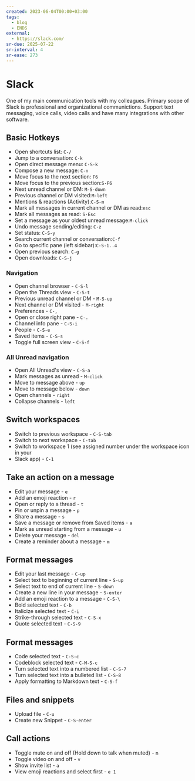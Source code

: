 ```yaml
---
created: 2023-06-04T00:00+03:00
tags:
  - blog
  - ENDS
external:
  - https://slack.com/
sr-due: 2025-07-22
sr-interval: 4
sr-ease: 273
---
```


# Slack

One of my main communication tools with my colleagues. Primary scope of Slack is professional and organizational communictions. Support text messaging, voice calls, video calls and have many integrations with other software.

## Basic Hotkeys

- Open shortcuts list:<wbr class="f"> `C-/`
- Jump to a conversation:<wbr class="f"> `C-k`
- Open direct message menu:<wbr class="f"> `C-S-k`
- Compose a new message:<wbr class="f"> `C-n`
- Move focus to the next section:<wbr class="f"> `F6`
- Move focus to the previous section:<wbr class="f"> `S-F6`
- Next unread channel or DM:<wbr class="f"> `M-S-down`
- Previous channel or DM visited:<wbr class="f"> `M-left`
- Mentions & reactions (Activity):<wbr class="f"> `C-S-m`
- Mark all messages in current channel or DM as read:<wbr class="f"> `esc`
- Mark all messages as read:<wbr class="f"> `S-Esc`
- Set a message as your oldest unread message:<wbr class="f"> `M-click`
- Undo message sending/editing:<wbr class="f"> `C-z`
- Set status:<wbr class="f"> `C-S-y`
- Search current channel or conversation:<wbr class="f"> `C-f`
- Go to specific pane (left sidebar):<wbr class="f"> `C-S-1..4`
- Open previous search:<wbr class="f"> `C-g`
- Open downloads:<wbr class="f"> `C-S-j`

### Navigation

- Open channel browser - `C-S-l`
- Open the Threads view - `C-S-t`
- Previous unread channel or DM - `M-S-up`
- Next channel or DM visited - `M-right`
- Preferences - `C-,`
- Open or close right pane - `C-.`
- Channel info pane - `C-S-i`
- People - `C-S-e`
- Saved items - `C-S-s`
- Toggle full screen view - `C-S-f`

### All Unread navigation

- Open All Unread's view - `C-S-a`
- Mark messages as unread - `M-click`
- Move to message above - `up`
- Move to message below - `down`
- Open channels - `right`
- Collapse channels - `left`

## Switch workspaces

- Switch to previous workspace - `C-S-tab`
- Switch to next workspace - `C-tab`
- Switch to workspace 1 (see assigned number under the workspace icon in your
- Slack app) - `C-1`

## Take an action on a message

- Edit your message - `e`
- Add an emoji reaction - `r`
- Open or reply to a thread - `t`
- Pin or unpin a message - `p`
- Share a message - `s`
- Save a message or remove from Saved items - `a`
- Mark as unread starting from a message - `u`
- Delete your message - `del`
- Create a reminder about a message - `m`

## Format messages

- Edit your last message - `C-up`
- Select text to beginning of current line - `S-up`
- Select text to end of current line - `S-down`
- Create a new line in your message - `S-enter`
- Add an emoji reaction to a message - `C-S-\`
- Bold selected text - `C-b`
- Italicize selected text - `C-i`
- Strike-through selected text - `C-S-x`
- Quote selected text - `C-S-9`

## Format messages

- Code selected text - `C-S-c`
- Codeblock selected text - `C-M-S-c`
- Turn selected text into a numbered list - `C-S-7`
- Turn selected text into a bulleted list - `C-S-8`
- Apply formatting to Markdown text - `C-S-f`

## Files and snippets

- Upload file - `C-u`
- Create new Snippet - `C-S-enter`

## Call actions

- Toggle mute on and off (Hold down to talk when muted) - `m`
- Toggle video on and off - `v`
- Show invite list - `a`
- View emoji reactions and select first - `e 1`
